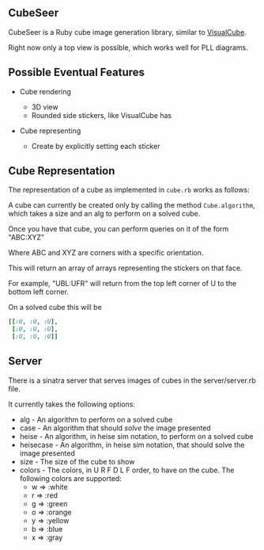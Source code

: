 CubeSeer
--------

CubeSeer is a Ruby cube image generation library,
similar to [VisualCube](http://cube.crider.co.uk/visualcube.php).

Right now only a top view is possible,
which works well for PLL diagrams.

Possible Eventual Features
--------------------------

* Cube rendering
  * 3D view
  * Rounded side stickers, like VisualCube has

* Cube representing
  * Create by explicitly setting each sticker

Cube Representation
-------------------

The representation of a cube as implemented in `cube.rb` works as follows:

A cube can currently be created only by calling the method `Cube.algorithm`,
which takes a size and an alg to perform on a solved cube.

Once you have that cube,
you can perform queries on it of the form "ABC:XYZ"

Where ABC and XYZ are corners with a specific orientation.

This will return an array of arrays representing the stickers on that face.

For example, "UBL:UFR" will return from the top left corner of U to the bottom left corner.

On a solved cube this will be

```ruby
[[:U, :U, :U],
 [:U, :U, :U],
 [:U, :U, :U]]   
```

Server
------

There is a sinatra server that serves images of cubes in the server/server.rb file.

It currently takes the following options:

* alg - An algorithm to perform on a solved cube
* case - An algorithm that should _solve_ the image presented
* heise - An algorithm, in heise sim notation, to perform on a solved cube
* heisecase - An algorithm, in heise sim notation, that should solve the image presented
* size - The size of the cube to show
* colors - The colors, in U R F D L F order, to have on the cube. The following colors are supported:
  * w => :white
  * r => :red
  * g => :green
  * o => :orange
  * y => :yellow
  * b => :blue
  * x => :gray

